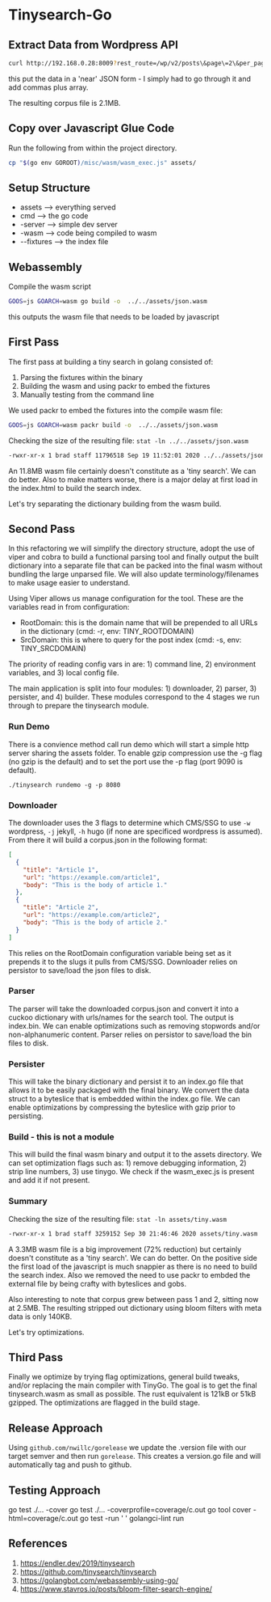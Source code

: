 # Tinysearch-Go

## Extract Data from Wordpress API

```bash
curl http://192.168.0.28:8009?rest_route=/wp/v2/posts\&page\=2\&per_page\=90 | jq '.[] |{title:.title.rendered,slug:.slug,content:.content.rendered}'
```

this put the data in a 'near' JSON form - I simply had to go through it and add commas plus array.

The resulting corpus file is 2.1MB.

## Copy over Javascript Glue Code

Run the following from within the project directory.

```bash
cp "$(go env GOROOT)/misc/wasm/wasm_exec.js" assets/
```

## Setup Structure

* assets --> everything served
* cmd --> the go code
* -server --> simple dev server
* -wasm --> code being compiled to wasm
* --fixtures --> the index file

## Webassembly

Compile the wasm script

```bash
GOOS=js GOARCH=wasm go build -o  ../../assets/json.wasm
```

this outputs the wasm file that needs to be loaded by javascript

## First Pass

The first pass at building a tiny search in golang consisted of:

1. Parsing the fixtures within the binary
2. Building the wasm and using packr to embed the fixtures
3. Manually testing from the command line

We used packr to embed the fixtures into the compile wasm file:

```bash
GOOS=js GOARCH=wasm packr build -o  ../../assets/json.wasm
```

Checking the size of the resulting file: `stat -ln ../../assets/json.wasm`

```bash
-rwxr-xr-x 1 brad staff 11796518 Sep 19 11:52:01 2020 ../../assets/json.wasm
```

An 11.8MB wasm file certainly doesn't constitute as a 'tiny search'.  We can do better.  Also to make matters worse, there is a major delay at first load in the index.html to build the search index.

Let's try separating the dictionary building from the wasm build.

## Second Pass

In this refactoring we will simplify the directory structure, adopt the use of viper and cobra to build a functional parsing tool and finally output the built dictionary into a separate file that can be packed into the final wasm without bundling the large unparsed file.  We will also update terminology/filenames to make usage easier to understand.

Using Viper allows us manage configuration for the tool.  These are the variables read in from configuration:

* RootDomain: this is the domain name that will be prepended to all URLs in the dictionary (cmd: -r, env: TINY_ROOTDOMAIN)
* SrcDomain: this is where to query for the post index (cmd: -s, env: TINY_SRCDOMAIN)

The priority of reading config vars in are: 1) command line, 2) environment variables, and 3) local config file.

The main application is split into four modules: 1) downloader, 2) parser, 3) persister, and 4) builder.  These modules correspond to the 4 stages we run through to prepare the tinysearch module.

### Run Demo

There is a convience method call run demo which will start a simple http server sharing the assets folder.  To enable gzip compression use the -g flag (no gzip is the default) and to set the port use the -p flag (port 9090 is default).

`./tinysearch rundemo -g -p 8080`

### Downloader

The downloader uses the 3 flags to determine which CMS/SSG to use `-w` wordpress, `-j` jekyll, `-h` hugo (if none are specificed wordpress is assumed). From there it will build a corpus.json in the following format:

```json
[
  {
    "title": "Article 1",
    "url": "https://example.com/article1",
    "body": "This is the body of article 1."
  },
  {
    "title": "Article 2",
    "url": "https://example.com/article2",
    "body": "This is the body of article 2."
  }
]
```

This relies on the RootDomain configuration variable being set as it prepends it to the slugs it pulls from CMS/SSG. Downloader relies on persistor to save/load the json files to disk.

### Parser

The parser will take the downloaded corpus.json and convert it into a cuckoo dictionary with urls/names for the search tool.  The output is index.bin.  We can enable optimizations such as removing stopwords and/or non-alphanumeric content. Parser relies on persistor to save/load the bin files to disk.

### Persister

This will take the binary dictionary and persist it to an index.go file that allows it to be easily packaged with the final binary.  We convert the data struct to a byteslice that is embedded within the index.go file.  We can enable optimizations by compressing the byteslice with gzip prior to persisting.

### Build - this is not a module

This will build the final wasm binary and output it to the assets directory.  We can set optimization flags such as: 1) remove debugging information, 2) strip line numbers, 3) use tinygo.  We check if the wasm_exec.js is present and add it if not present.

### Summary

Checking the size of the resulting file: `stat -ln assets/tiny.wasm`

```bash
-rwxr-xr-x 1 brad staff 3259152 Sep 30 21:46:46 2020 assets/tiny.wasm
```

A 3.3MB wasm file is a big improvement (72% reduction) but certainly doesn't constitute as a 'tiny search'.  We can do better.  On the positive side the first load of the javascript is much snappier as there is no need to build the search index.  Also we removed the need to use packr to embded the external file by being crafty with byteslices and gobs.

Also interesting to note that corpus grew between pass 1 and 2, sitting now at 2.5MB.  The resulting stripped out dictionary using bloom filters with meta data is only 140KB.

Let's try optimizations.

## Third Pass

Finally we optimize by trying flag optimizations, general build tweaks, and/or replacing the main compiler with TinyGo.  The goal is to get the final tinysearch.wasm as small as possible.  The rust equivalent is 121kB or 51kB gzipped.  The optimizations are flagged in the build stage.

## Release Approach

Using `github.com/nwillc/gorelease` we update the .version file with our target semver and then run `gorelease`.  This creates a version.go file and will automatically tag and push to github.

## Testing Approach

go test ./... -cover
go test ./... -coverprofile=coverage/c.out
go tool cover -html=coverage/c.out
go test -run ' '
golangci-lint run

## References

1. https://endler.dev/2019/tinysearch
1. https://github.com/tinysearch/tinysearch
1. https://golangbot.com/webassembly-using-go/
1. https://www.stavros.io/posts/bloom-filter-search-engine/